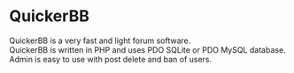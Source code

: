 # QuickerBB
QuickerBB is a very fast and light forum software.<br />
QuickerBB is written in PHP and uses PDO SQLite or PDO MySQL database.<br />
Admin is easy to use with post delete and ban of users.
